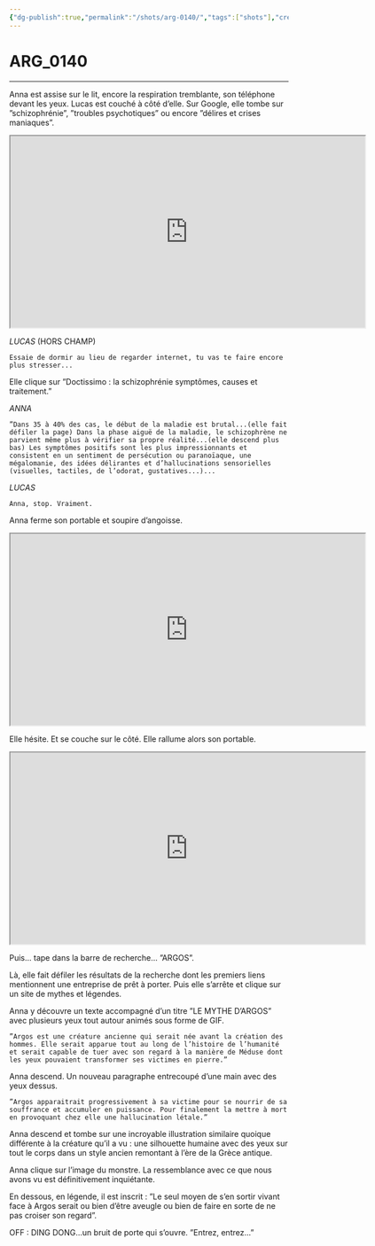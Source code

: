 ```yaml
---
{"dg-publish":true,"permalink":"/shots/arg-0140/","tags":["shots"],"created":"2024-12-19","updated":"2025-01-15"}
---
```



# ARG_0140
---
Anna est assise sur le lit, encore la respiration tremblante, son téléphone devant les yeux. Lucas est couché à côté d’elle. Sur Google, elle tombe sur ”schizophrénie”, ”troubles psychotiques” ou encore ”délires et crises maniaques”. 

<iframe src="https://drive.google.com/file/d/1i7aBncajZEko00r0w5PxstWemxTD_svH/preview" width="640" height="346" allow="autoplay"></iframe>

*LUCAS* (HORS CHAMP) 
```
Essaie de dormir au lieu de regarder internet, tu vas te faire encore plus stresser... 
```

Elle clique sur ”Doctissimo : la schizophrénie symptômes, causes et traitement.” 

*ANNA* 
```
”Dans 35 à 40% des cas, le début de la maladie est brutal...(elle fait défiler la page) Dans la phase aiguë de la maladie, le schizophrène ne parvient même plus à vérifier sa propre réalité...(elle descend plus bas) Les symptômes positifs sont les plus impressionnants et consistent en un sentiment de persécution ou paranoïaque, une mégalomanie, des idées délirantes et d’hallucinations sensorielles (visuelles, tactiles, de l’odorat, gustatives...)... 
```

*LUCAS* 
```
Anna, stop. Vraiment. 
```

Anna ferme son portable et soupire d’angoisse. 

<iframe src="https://drive.google.com/file/d/1nfmXPSCmLYWNM6s_ZIklD5uYMOQ3PrAK/preview" width="640" height="346" allow="autoplay"></iframe>

Elle hésite. Et se couche sur le côté. Elle rallume alors son portable.

<iframe src="https://drive.google.com/file/d/1nxkrt2-keTN1pPHZB9T-c5zHFMxyP3de/preview" width="640" height="346" allow="autoplay"></iframe>

Puis... tape dans la barre de recherche... ”ARGOS”. 

Là, elle fait défiler les résultats de la recherche dont les premiers liens mentionnent une entreprise de prêt à porter. Puis elle s’arrête et clique sur un site de mythes et légendes. 

Anna y découvre un texte accompagné d’un titre ”LE MYTHE D’ARGOS” avec plusieurs yeux tout autour animés sous forme de GIF. 

```
”Argos est une créature ancienne qui serait née avant la création des hommes. Elle serait apparue tout au long de l’histoire de l’humanité et serait capable de tuer avec son regard à la manière de Méduse dont les yeux pouvaient transformer ses victimes en pierre.” 
```

Anna descend. Un nouveau paragraphe entrecoupé d’une main avec des yeux dessus. 

```
”Argos apparaitrait progressivement à sa victime pour se nourrir de sa souffrance et accumuler en puissance. Pour finalement la mettre à mort en provoquant chez elle une hallucination létale.” 
```

Anna descend et tombe sur une incroyable illustration similaire quoique différente à la créature qu’il a vu : une silhouette humaine avec des yeux sur tout le corps dans un style ancien remontant à l’ère de la Grèce antique. 

Anna clique sur l’image du monstre. La ressemblance avec ce que nous avons vu est définitivement inquiétante. 

En dessous, en légende, il est inscrit : ”Le seul moyen de s’en sortir vivant face à Argos serait ou bien d’être aveugle ou bien de faire en sorte de ne pas croiser son regard”. 

OFF : DING DONG...un bruit de porte qui s’ouvre. ”Entrez, entrez...”

